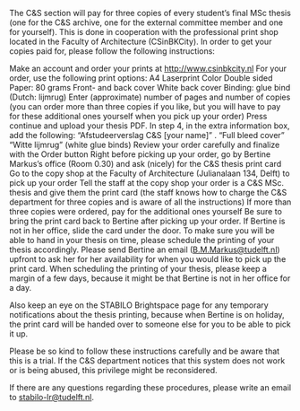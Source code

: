 The C&S section will pay for three copies of every student’s final MSc thesis (one for the C&S archive, one for the external committee member and one for yourself). This is done in cooperation with the professional print shop located in the Faculty of Architecture (CSinBKCity). In order to get your copies paid for, please follow the following instructions:

Make an account and order your prints at http://www.csinbkcity.nl
For your order, use the following print options:
A4 Laserprint
Color
Double sided
Paper: 80 grams
Front- and back cover
White back cover
Binding: glue bind (Dutch: lijmrug)
Enter (approximate) number of pages and number of copies (you can order more than three copies if you like, but you will have to pay for these additional ones yourself when you pick up your order)
Press continue and upload your thesis PDF.
In step 4, in the extra information box, add the following:
“Afstudeerverslag C&S [your name]” .
“Full bleed cover”
“Witte lijmrug” (white glue binds)
Review your order carefully and finalize with the Order button
Right before picking up your order, go by Bertine Markus’s office (Room 0.30) and ask (nicely) for the C&S thesis print card
Go to the copy shop at the Faculty of Architecture (Julianalaan 134, Delft) to pick up your order
Tell the staff at the copy shop your order is a C&S MSc. thesis and give them the print card (the staff knows how to charge the C&S department for three copies and is aware of all the instructions)
If more than three copies were ordered, pay for the additional ones yourself
Be sure to bring the print card back to Bertine after picking up your order. If Bertine is not in her office, slide the card under the door.
To make sure you will be able to hand in your thesis on time, please schedule the printing of your thesis accordingly. Please send Bertine an email (B.M.Markus@tudelft.nl) upfront to ask her for her availability for when you would like to pick up the print card. When scheduling the printing of your thesis, please keep a margin of a few days, because it might be that Bertine is not in her office for a day.

 

Also keep an eye on the STABILO Brightspace page for any temporary notifications about the thesis printing, because when Bertine is on holiday, the print card will be handed over to someone else for you to be able to pick it up. 

 

Please be so kind to follow these instructions carefully and be aware that this is a trial. If the C&S department notices that this system does not work or is being abused, this privilege might be reconsidered.

If there are any questions regarding these procedures, please write an email to stabilo-lr@tudelft.nl.